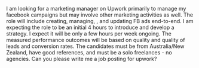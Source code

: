 I am looking for a marketing manager on Upwork primarily to manage my facebook campaigns but may involve other marketing activities as well. The role will include creating, managing, , and updating FB ads end-to-end. I am expecting the role to be an initial 4 hours to introduce and develop a strategy. I expect it will be only a few hours per week ongoing. The measured performance outcomes will be based on quality and quality of leads and conversion rates. The candidates must be from Australia/New Zealand, have good references, and must be a solo freelances - no agencies. Can you please write me a job posting for upwork?
